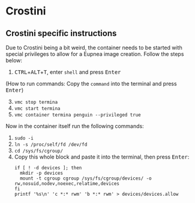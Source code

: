 # Crostini

## Crostini specific instructions
Due to Crostini being a bit weird, the container needs to be started with special privileges to allow for a Eupnea image creation. Follow the steps below:  
1. <kbd>CTRL</kbd>+<kbd>ALT</kbd>+<kbd>T</kbd>, enter `shell` and press <kbd>Enter</kbd>  

(How to run commands: Copy the ``command`` into the terminal and press <kbd>Enter</kbd>)

3. ``vmc stop termina``
4. ``vmc start termina``
5. ``vmc container termina penguin --privileged true``  

Now in the container itself run the following commands:

1. ``sudo -i``
2. ``ln -s /proc/self/fd /dev/fd``
3. ``cd /sys/fs/cgroup/``
4. Copy this whole block and paste it into the terminal, then press <kbd>Enter</kbd>: 
   ```
   if [ ! -d devices ]; then
     mkdir -p devices
     mount -t cgroup cgroup /sys/fs/cgroup/devices/ -o rw,nosuid,nodev,noexec,relatime,devices
   fi
   printf '%s\n' 'c *:* rwm' 'b *:* rwm' > devices/devices.allow
    ```
